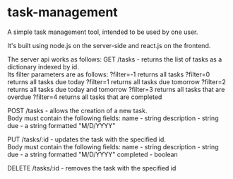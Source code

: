 # task-management
A simple task management tool, intended to be used by one user.  

It's built using node.js on the server-side and react.js on the frontend.  

The server api works as follows: 
GET /tasks - returns the list of tasks as a dictionary indexed by id.  
    Its filter parameters are as follows: 
    ?filter=-1 returns all tasks
    ?filter=0 returns all tasks due today
    ?filter=1 returns all tasks due tomorrow
    ?filter=2 returns all tasks due today and tomorrow
    ?filter=3 returns all tasks that are overdue
    ?filter=4 returns all tasks that are completed
    
POST /tasks - allows the creation of a new task.  
    Body must contain the following fields: 
        name - string
        description - string
        due - a string formatted "M/D/YYYY"
        
PUT /tasks/:id - updates the task with the specified id.  
    Body must contain the following fields: 
        name - string
        description - string
        due - a string formatted "M/D/YYYY"
        completed - boolean
        
DELETE /tasks/:id - removes the task with the specified id
